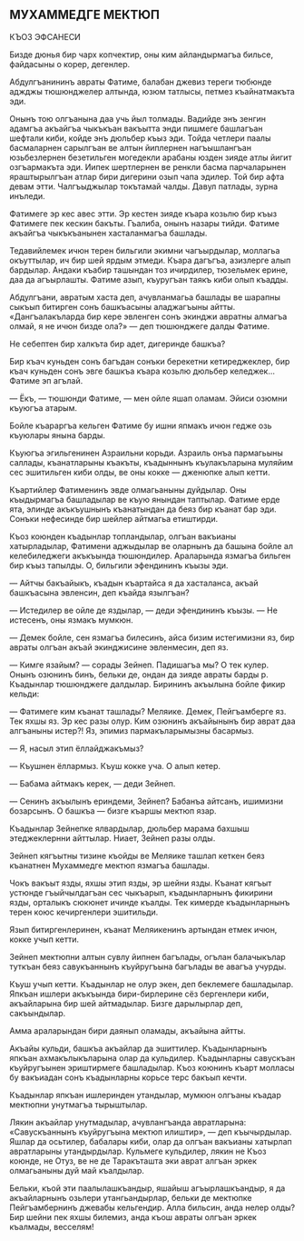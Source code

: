 ## МУХАММЕДГЕ МЕКТЮП

КЪОЗ ЭФСАНЕСИ

Бизде дюнья бир чарх копчектир, оны ким айландырмагъа бильсе, файдасыны о корер, дегенлер.

Абдулгъанининъ авраты Фатиме, балабан джевиз тереги тюбюнде аджджы тюшюнджелер алтында, юзюм татлысы, петмез къайнатмакъта эди.

Онынъ тою олгъанына даа учь йыл толмады.
Вадийде энъ зенгин адамгъа акъайгъа чыкъкъан вакъытта энди пишмеге башлагъан шефтали киби, койде энъ дюльбер къыз эди.
Тойда четлери паалы басмаларнен сарылгъан ве алтын йиплернен нагъышлангъан юзьбезлернен безетильген могедекли арабаны юзден зияде атлы йигит озгъармакъта эди.
Иипек шертлернен ве ренкли басма парчаларынен яраштырылгъан атлар бири дигерини озып чапа эдилер.
Той бир афта девам этти.
Чалгъыджылар токътамай чалды.
Давул патлады, зурна инъледи.

Фатимеге эр кес авес этти.
Эр кестен зияде къара козьлю бир къыз Фатимеге пек кескин бакъты.
Гъалиба, онынъ назары тийди.
Фатиме акъайгъа чыкъкъанынен хасталанмагъа башлады.

Тедавийлемек ичюн терен бильгили экимни чагъырдылар, моллагьа окъуттылар, ич бир шей ярдым этмеди.
Къара дагъгъа, азизлерге алып бардылар.
Андаки къабир ташындан тоз ичирдилер, тюзельмек ерине, даа да агъырлашты.
Фатиме азып, къуругъан таякъ киби олып къадды.

Абдулгъани, авратым хаста деп, ачувланмагьа башлады ве шарапны сыкъып битирген сонъ башкъасыны аладжагъыны айтты.
«Дангъалакъларда бир кере эвленген сонъ экинджи авратны алмагъа олмай, я не ичюн бизде ола?» — деп тюшюнджеге далды Фатиме.

Не себептен бир халкъта бир адет, дигеринде башкъа?

Бир къач куньден сонъ багъдан сонъки берекетни кетиреджеклер, бир къач куньден сонъ эвге башкъа къара козьлю дюльбер келеджек...
Фатиме эп агълай.

— Ёкъ, — тюшюнди Фатиме, — мен ойле яшап оламам.
Эйиси озюмни къуюгъа атарым.

Бойле къараргъа кельген Фатиме бу ишни япмакъ ичюн гедже озь къуюлары янына барды.

Къуюгъа эгильгенинен Азраильни корьди.
Азраиль онъа пармагьыны саллады, къанатларыны къакъты, къадыннынъ къулакъларына муляйим сес эшитильген киби олды, ве оны кокке — дженюпке алып кетти.

Къартийлер Фатименинъ эвде олмагьаныны дуйдылар.
Оны къыдырмагъа башладылар ве къую янындан таптылар.
Фатиме ерде ята, элинде акъкъушнынъ къанатындан да беяз бир къанат бар эди.
Сонъки нефесинде бир шейлер айтмагьа етиштирди.

Къоз коюнден къадынлар топландылар, олгъан вакъианы хатырладылар, Фатимени аджыдылар ве оларнынъ да башына бойле ал келебиледжеги акъкъында тюшюндилер.
Араларында язмагъа бильген бир къыз тапылды.
О, бильгили эфендининъ къызы эди.

— Айтчы бакъайыкъ, къадын къартайса я да хасталанса, акъай башкъасына эвленсин, деп къайда язылгъан?

— Истедилер ве ойле де яздылар, — деди эфендининъ къызы.
— Не истесенъ, оны язмакъ мумкюн.

— Демек бойле, сен язмагъа билесинъ, айса бизим истегимизни яз, бир авраты олгъан акъай экинджисине эвленмесин, деп яз.

— Кимге язайым? — сорады Зейнеп.
Падишагъа мы?
О тек кулер.
Онынъ озюнинъ бинъ, бельки де, ондан да зияде авраты барды р.
Къадынлар тюшюнджеге далдылар.
Бирининъ акъылына бойле фикир кельди:

— Фатимеге ким къанат ташлады?
Меляике.
Демек, Пейгъамберге яз.
Тек яхшы яз.
Эр кес разы олур.
Ким озюнинъ акъайынынъ бир аврат даа алгъаныны истер?!
Яз, эпимиз пармакъларымызны басармыз.

— Я, насыл этип ёллайджакъмыз?

— Къушнен ёллармыз.
Къуш кокке уча.
О алып кетер.

— Бабама айтмакъ керек, — деди Зейнеп.

— Сенинъ акъылынъ ериндеми, Зейнеп?
Бабанъа айтсанъ, ишимизни бозарсынъ.
О башкъа — бизге къаршы мектюп язар.

Къадынлар Зейнепке ялвардылар, дюльбер марама бахшыш этеджеклернни айттылар.
Ниает, Зейнеп разы олды.
Зейнеп кягъытны тизине къойды ве Меляике ташлап кеткен беяз къанатнен Мухаммедге мектюп язмагъа башлады.

Чокъ вакъыт язды, яхшы этип язды, эр шейни язды.
Къанат кягъыт устюнде гъыйчылдагъан сес чыкъарып, къадынларнынъ фикирини язды, орталыкъ сюкюнет ичинде къалды.
Тек кимерде къадынларнынъ терен коюс кечиргенлери эшитильди.

Язып битиргенлеринен, къанат Меляикенинъ артындан етмек ичюн, кокке учып кетти.
Зейнеп мектюпни алтын сувлу йипнен багълады, огълан балачыкълар туткъан беяз савукъаннынъ къуйругъына багълады ве авагъа учурды.
Къуш учып кетти.
Къадынлар не олур экен, деп беклемеге башладылар.
Япкъан ишлери акъкъында бири-бирлерине сёз бергенлери киби, акъайларына бир шей айтмадылар.
Бизге дарылырлар деп, сакъындылар.

Амма араларындан бири даянып оламады, акъайына айтты.

Акъайы кульди, башкъа акъайлар да эшиттилер.
Къадынларнынъ япкъан ахмакълыкъларына олар да кульдилер.
Къадынларны савускъан къуйругъынен эриштирмеге башладылар.
Къоз коюнинъ къарт молласы бу вакъиадан сонъ къадынларны корьсе терс бакъып кечти.

Къадынлар япкъан ишлеринден утандылар, мумкюн олгъаны къадар мектюпни унутмагъа тырыштылар.

Лякин акъайлар унутмадылар, ачувлангъанда авратларына: «Савускъаннынъ къуйругъына мектюп илиштир», — деп къычырдылар.
Яшлар да осьтилер, бабалары киби, олар да олгъан вакъианы хатырлап авратларыны утандырдылар.
Кульмеге кульдилер, лякин не Къоз коюнде, не Отуз, ве не де Таракъташта эки аврат алгъан эркек олмагьаныны дуй май къалдылар.

Бельки, къой эти паалылашкъандыр, яшайыш агъырлашкъандыр, я да акъайларнынъ озьлери утангьандырлар, бельки де мектюпке Пейгъамбернинъ джевабы кельгендир.
Алла бильсин, анда нелер олды?
Бир шейни пек яхшы билемиз, анда къош авраты олгъан эркек къалмады, весселям!
